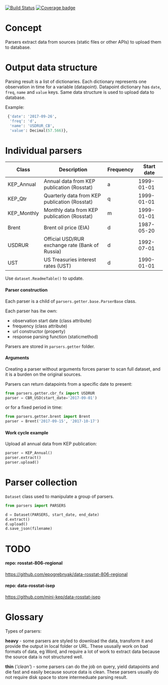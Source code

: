[![Build Status](https://travis-ci.org/mini-kep/parsers.svg?branch=master)](https://travis-ci.org/mini-kep/parsers)
[![Coverage badge](https://codecov.io/gh/mini-kep/parsers/branch/master/graphs/badge.svg)](https://codecov.io/gh/mini-kep/parsers)

# Concept

Parsers extract data from sources (static files or other APIs) to upload them to database. 

# Output data structure

Parsing result is a list of dictionaries. Each dictionary represents one observation in time for a variable (datapoint).
Datapoint dictionary has `date`, `freq`, `name` and `value` keys. Same data structure is used to upload data to database.

Example:

```python 
 {'date': '2017-09-26', 
  'freq': 'd', 
  'name': 'USDRUR_CB', 
  'value': Decimal(57.566)},
```

# Individual parsers



| Class | Description | Frequency | Start date |
| ----- | ----------- | --------- | ---------- |
| KEP_Annual | Annual data from KEP publication (Rosstat) | a | 1999-01-01 |
| KEP_Qtr | Quarterly data from KEP publication (Rosstat) | q | 1999-01-01 |
| KEP_Monthly | Monthly data from KEP publication (Rosstat) | m | 1999-01-01 |
| Brent | Brent oil price (EIA) | d | 1987-05-20 |
| USDRUR | Official USD/RUR exchange rate (Bank of Russia) | d | 1992-07-01 |
| UST | US Treasuries interest rates (UST) | d | 1990-01-01 |

Use ```dataset.ReadmeTable()``` to update. 


#### Parser construction

Each parser is a child of `parsers.getter.base.ParserBase` class.

Each parser has itw own:
- observation start date (class attribute)
- frequency (class attribute) 
- url constructor (property)
- response parsing function (staticmethod)

Parsers are stored in `parsers.getter` folder.

#### Arguments

Creating a parser without arguments forces parser to scan full dataset, 
and it is a burden on the original sources. 

Parsers can return 
datapoints from a specific date to present: 

```python
from parsers.getter.cbr_fx import USDRUR
parser = CBR_USD(start_date='2017-09-01')
```

or for a fixed period in time:

```python
from parsers.getter.brent import Brent
parser = Brent('2017-09-15', '2017-10-17')
```

#### Work cycle example

Upload all annual data from KEP publication:

```python
parser = KEP_Annual()
parser.extract()
parser.upload()
```

# Parser collection 

```Dataset``` class used to manipulate a group of parsers.

```python
from parsers import PARSERS

d = Dataset(PARSERS, start_date, end_date) 
d.extract()
d.upload()
d.save_json(filename)
```
   
                          
TODO
====

#### repo: rosstat-806-regional
<https://github.com/epogrebnyak/data-rosstat-806-regional>

#### repo: data-rosstat-isep
<https://github.com/mini-kep/data-rosstat-isep>


Glossary
========

Types of parsers:

**heavy** - some parsers are styled to download the data, transform it and provide the output in local folder or URL. These ususally work on bad formats of data, eg Word, and require a lot of work to extract data because the source data is not structured well. 

**thin** (*'clean'*) - some parsers can do the job on query, yield datapoints and die fast and easily because source data is clean. These parsers usually do not require disk space to store intermeduate parsing result. 
